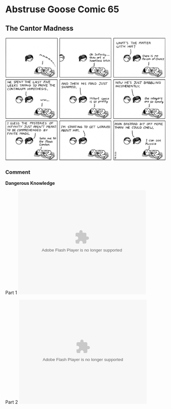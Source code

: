 # Abstruse Goose Comic 65
## The Cantor Madness

![image](cantor_madness.png)
### Comment



<strong>Dangerous Knowledge</strong>

Part 1
<embed id="VideoPlayback" src="https://web.archive.org/web/20180220021236oe_/http://video.google.com/googleplayer.swf?docid=-8492625684649921614&amp;hl=en&amp;fs=true" style="width:400px;height:326px" allowfullscreen="true" allowscriptaccess="always" type="application/x-shockwave-flash"> </embed>


Part 2
<embed id="VideoPlayback" src="https://web.archive.org/web/20180220021236oe_/http://video.google.com/googleplayer.swf?docid=-1663091361786740235&amp;hl=en&amp;fs=true" style="width:400px;height:326px" allowfullscreen="true" allowscriptaccess="always" type="application/x-shockwave-flash"> </embed>
